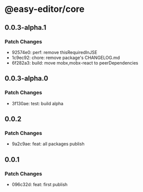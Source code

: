 # @easy-editor/core

## 0.0.3-alpha.1

### Patch Changes

- 92574e0: perf: remove thisRequiredInJSE
- 1c9ec92: chore: remove package's CHANGELOG.md
- 6f282a3: build: move mobx,mobx-react to peerDependencies

## 0.0.3-alpha.0

### Patch Changes

- 3f130ae: test: build alpha

## 0.0.2

### Patch Changes

- 9a2c9ae: feat: all packages publish

## 0.0.1

### Patch Changes

- 096c32d: feat: first publish
